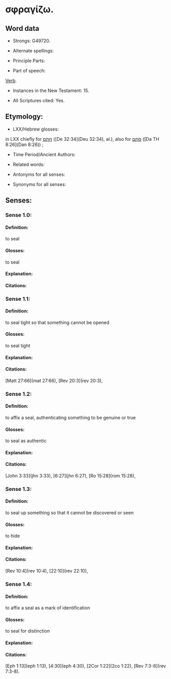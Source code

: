 # σφραγίζω.

<!-- Status: S2=NeedsReview -->
<!-- Lexica used for edits: BDAG LN FFM BN LSJM MM  -->

## Word data

* Strongs: G49720.

* Alternate spellings:



* Principle Parts: 


* Part of speech: 

[Verb](http://ugg.readthedocs.io/en/latest/verb.html).

* Instances in the New Testament: 15.

* All Scriptures cited: Yes.

## Etymology: 


* LXX/Hebrew glosses: 

in LXX chiefly for [חתם](//en-uhl/H2856) ([De 32:34](Deu 32:34), al.), also for [סתם](//en-uhl/H5640) ([Da TH 8:26](Dan 8:26)) ;

* Time Period/Ancient Authors: 


* Related words: 

* Antonyms for all senses:

* Synonyms for all senses: 


## Senses: 


### Sense  1.0: 

#### Definition: 

to seal

#### Glosses: 

to seal

#### Explanation: 


#### Citations: 

### Sense  1.1: 

#### Definition: 

to seal tight so that something cannot be opened

#### Glosses:

to seal tight

#### Explanation:


#### Citations: 

[Matt 27:66](mat 27:66), [Rev 20:3](rev 20:3),

### Sense  1.2: 

#### Definition: 

to affix a seal, authenticating something to be genuine or true

#### Glosses:

to seal as authentic 

#### Explanation:


#### Citations: 

[John 3:33](jhn 3:33), [6:27](jhn 6:27), [Ro 15:28](rom 15:28),

### Sense  1.3: 

#### Definition: 

to seal up something so that it cannot be discovered or seen 

#### Glosses: 

to hide 

#### Explanation: 


#### Citations: 

[Rev 10:4](rev 10:4), [22:10](rev 22:10),

### Sense  1.4: 

#### Definition: 

to affix a seal as a mark of identification

#### Glosses:

to seal for distinction 

#### Explanation:


#### Citations: 

[Eph 1:13](eph 1:13), [4:30](eph 4:30), [2Cor 1:22](2co 1:22), [Rev 7:3-8](rev 7:3-8).

